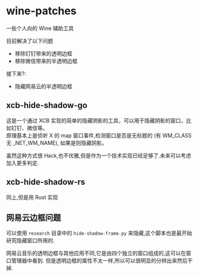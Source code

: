 # wine-patches

一些个人向的 Wine 辅助工具

目前解决了以下问题

- 移除钉钉带来的透明边框
- 移除微信带来的半透明边框

接下来?:

- 隐藏网易云的半透明边框

## xcb-hide-shadow-go

这是一个通过 XCB 实现的简单的隐藏阴影的工具，可以用于隐藏阴影的窗口，比如钉钉、微信等。  
原理基本上是侦听 X 的 map 窗口事件,检测窗口是否是无标题的 (有 WM_CLASS 无 \_NET_WM_NAME), 如果是则隐藏阴影。

虽然这种方式很 Hack,也不优雅,但是作为一个技术实现已经足够了.未来可以考虑加入更多判定.

## xcb-hide-shadow-rs

同上,但是用 Rust 实现

## 网易云边框问题

可以使用 `research` 目录中的 `hide-shadow-frame.py` 来隐藏,这个脚本也是最开始研究隐藏窗口所用的.

网易云音乐的透明边框与其他应用不同,它是由四个独立的窗口组成的,这可以在窗口管理器中看到. 但是透明边框的属性不太一样,所以可以很明显的分辨出来然后干掉.
